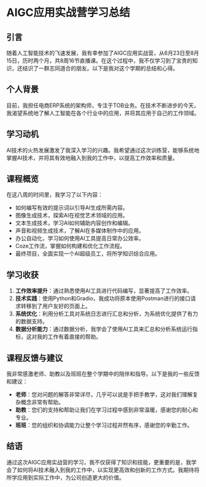 # AIGC应用实战营学习总结

## 引言
随着人工智能技术的飞速发展，我有幸参加了AIGC应用实战营，从6月23日至8月15日，历时两个月，共8周16节直播课。在这个过程中，我不仅学习到了宝贵的知识，还结识了一群志同道合的朋友。以下是我对这个学期的总结和心得。

## 个人背景
目前，我担任电商ERP系统的架构师，专注于TOB业务。在技术不断进步的今天，我渴望系统地了解人工智能在各个行业中的应用，并将其应用于自己的工作领域。

## 学习动机
AI技术的火热发展激发了我深入学习的兴趣。我希望通过这次训练营，能够系统地掌握AI技术，并将其有效地融入到我的工作中，以提高工作效率和质量。

## 课程概览
在这八周的时间里，我学习了以下内容：
- 如何编写有效的提示词以引导AI生成所需内容。
- 图像生成技术，探索AI在视觉艺术领域的应用。
- 文本生成技术，学习AI如何辅助内容创作和编辑。
- 声音和视频生成技术，了解AI在多媒体制作中的应用。
- 办公自动化，学习如何使用AI工具提高日常办公效率。
- Coze工作流，掌握如何构建和优化工作流程。
- 最终项目，全面实现一个AI超级员工，将所学知识综合应用。

## 学习收获
1. **工作效率提升**：通过熟悉使用AI工具进行代码编写，显著提高了工作效率。
2. **技术实践**：使用Python和Gradio，我成功将原本使用Postman进行的接口请求转移到了用户友好的页面上。
3. **系统优化**：利用分析工具对系统日志进行汇总和分析，为系统优化提供了有力的数据支持。
4. **数据分析能力**：通过数据分析，我学会了使用AI工具来汇总和分析系统运行指标，这对我的工作有着直接的帮助。

## 课程反馈与建议
我非常感激老师、助教以及班班在整个学期中的陪伴和指导。以下是我的一些反馈和建议：

- **老师**：您对问题的解答非常详尽，几乎可以说是手把手教学，这对我们理解复杂概念非常有帮助。
- **助教**：您们的支持和帮助让我们在学习过程中感到非常温暖，感谢您的耐心和专业。
- **班班**：您的组织和协调能力让整个学习过程井然有序，感谢您的辛勤工作。

## 结语
通过这次AIGC应用实战营的学习，我不仅获得了知识和技能，更重要的是，我学会了如何将AI技术融入到我的工作中，以实现更高效和创新的工作方式。我期待将所学应用到实际工作中，为公司创造更大的价值。

